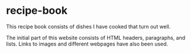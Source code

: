 # recipe-book

This recipe book consists of dishes I have cooked that turn out well.

The initial part of this website consists of HTML headers, paragraphs, and lists. Links to images and different webpages have also been used.


